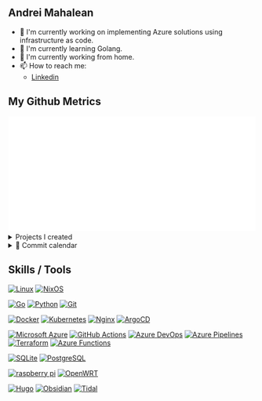 ## Andrei Mahalean

- 🔭 I'm currently working on implementing Azure solutions using infrastructure as code.
- 🌱 I'm currently learning Golang.
- 🏢 I'm currently working from home.
- 📫 How to reach me:
  - [Linkedin](https://www.linkedin.com/in/amahalean/)


## My Github Metrics

<a href="https://github.com/lowlighter/metrics">
  <img src="/metrics.classic.svg"/>
</a>

<details>
  <summary>Projects I created</summary>
  <a href="https://github.com/mahalel?tab=repositories&q=&type=&language=&sort=stargazers">
    <img src="/metrics.plugin.repositories.starred.svg"/>
  </a>
</details>

<details>
  <summary>📆 Commit calendar</summary>
  <a href="https://github.com/mahalel?tab=repositories&q=&type=&language=&sort=stargazers">
    <img src="/metrics.plugin.calendar.full.svg"/>
  </a>
</details>

## Skills / Tools

<!-- Badges List: https://github.com/alexandresanlim/Badges4-README.md-Profile -->

<!-- Badges Search: https://github.com/Aveek-Saha/GitHub-Profile-Badges -->

[![Linux](https://img.shields.io/badge/Linux-FCC624?style=for-the-badge&logo=linux&logoColor=black)](https://github.com/torvalds/linux)
[![NixOS](https://img.shields.io/badge/NixOS-5277C3?style=for-the-badge&logo=nixos&logoColor=white)](https://github.com/NixOS/nixpkgs)

[![Go](https://img.shields.io/badge/go-%2300ADD8.svg?style=for-the-badge&logo=go&logoColor=white)](https://github.com/golang/go)
[![Python](https://img.shields.io/badge/python-%2314354C.svg?style=for-the-badge&logo=python&logoColor=white)](https://github.com/python/cpython)
[![Git](https://img.shields.io/badge/GIT-E44C30?style=for-the-badge&logo=git&logoColor=white)](https://git-scm.com/)

[![Docker](https://img.shields.io/badge/Docker-2CA5E0?style=for-the-badge&logo=docker&logoColor=white)](https://github.com/docker)
[![Kubernetes](https://img.shields.io/badge/kubernetes-%23326ce5.svg?style=for-the-badge&logo=kubernetes&logoColor=white)](https://github.com/kubernetes/kubernetes)
[![Nginx](https://img.shields.io/badge/Nginx-%23009639.svg?style=for-the-badge&logo=nginx&logoColor=white)](https://github.com/nginx/nginx)
[![ArgoCD](https://img.shields.io/badge/Argo%20CD-1e0b3e?style=for-the-badge&logo=argo&logoColor=#d16044)](https://argo-cd.readthedocs.io/en/stable/)

<!-- [![Amazon AWS](https://img.shields.io/badge/Amazon_AWS-232F3E?style=for-the-badge&logo=amazon-aws&logoColor=white)](https://aws.amazon.com/) -->
[![Microsoft Azure](https://img.shields.io/badge/Microsoft%20Azure-0078D4.svg?style=for-the-badge&logo=Microsoft-Azure&logoColor=white)](https://portal.azure.com/)
[![GitHub Actions](https://img.shields.io/badge/GitHub_Actions-2088FF?style=for-the-badge&logo=github-actions&logoColor=white)](https://github.com/features/actions)
[![Azure DevOps](https://img.shields.io/badge/Azure_DevOps-0078D7?style=for-the-badge&logo=azure-devops&logoColor=white)](https://dev.azure.com/)
[![Azure Pipelines](https://img.shields.io/badge/Azure%20Pipelines-2560E0.svg?style=for-the-badge&logo=Azure-Pipelines&logoColor=white)](https://learn.microsoft.com/en-us/azure/devops/pipelines/get-started/what-is-azure-pipelines?view=azure-devops)
[![Terraform](https://img.shields.io/badge/Terraform-7B42BC?style=for-the-badge&logo=terraform&logoColor=white)](https://github.com/hashicorp/terraform)
[![Azure Functions](https://img.shields.io/badge/Azure_Functions-0062AD?style=for-the-badge&logo=azure-functions&logoColor=white)](https://learn.microsoft.com/en-us/azure/azure-functions/functions-overview?pivots=programming-language-python)

[![SQLite](https://img.shields.io/badge/Sqlite-003B57?style=for-the-badge&logo=sqlite&logoColor=white)](https://www.sqlite.org/)
[![PostgreSQL](https://img.shields.io/badge/PostgreSQL-316192?style=for-the-badge&logo=postgresql&logoColor=white)](https://www.postgresql.org/)

[![raspberry pi](https://img.shields.io/badge/Raspberry%20Pi-A22846?style=for-the-badge&logo=Raspberry%20Pi&logoColor=white)](https://www.raspberrypi.org)
[![OpenWRT](https://img.shields.io/badge/OpenWrt-00B5E2?style=for-the-badge&logo=OpenWrt&logoColor=white)](https://openwrt.org/)

[![Hugo](https://img.shields.io/badge/Hugo-FF4088.svg?style=for-the-badge&logo=Hugo&logoColor=white)](https://gohugo.io/)
[![Obsidian](https://img.shields.io/badge/Obsidian-483699?style=for-the-badge&logo=Obsidian&logoColor=white)](https://github.com/obsidianmd)
[![Tidal](https://img.shields.io/badge/Tidal-000000?style=for-the-badge&logo=Tidal&logoColor=white)](https://tidal.com/)

